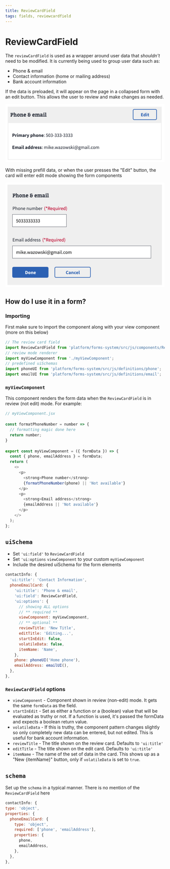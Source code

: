 ```yaml
---
title: ReviewCardField
tags: fields, reviewcardfield
---
```


# ReviewCardField

The `reviewCardField` is used as a wrapper around user data that _shouldn't_ need to be modified. It is currently being used to group user data such as:

- Phone & email
- Contact information (home or mailing address)
- Bank account information

If the data is preloaded, it will appear on the page in a collapsed form with an edit button. This allows the user to review and make changes as needed.

![](../../images/forms/reviewcardfield-collapsed.png)

With missing prefill data, or when the user presses the "Edit" button, the card will enter edit mode showing the form components

![](../../images/forms/reviewcardfield-edit.png)



## How do I use it in a form?


### Importing

First make sure to import the component along with your view component (more on this below)

```js
// The review card field
import ReviewCardField from 'platform/forms-system/src/js/components/ReviewCardField';
// review mode renderer
import myViewComponent from './myViewComponent';
// predefined uiSchemas
import phoneUI from 'platform/forms-system/src/js/definitions/phone';
import emailUI from 'platform/forms-system/src/js/definitions/email';
```

### `myViewComponent`

This component renders the form data when the `ReviewCardField` is in review (not edit) mode. For example:

```js
// myViewComponent.jsx

const formatPhoneNumber = number => {
  // formatting magic done here
  return number;
}

export const myViewComponent = ({ formData }) => {
  const { phone, emailAddress } = formData;
  return (
    <>
      <p>
        <strong>Phone number</strong>
        {formatPhoneNumber(phone) || 'Not available'}
      </p>
      <p>
        <strong>Email address</strong>
        {emailAddress || 'Not available'}
      </p>
    </>
  );
};
```

## `uiSchema`

- Set `'ui:field'` to `ReviewCardField`
- Set `'ui:options` `viewComponent` to your custom `myViewComponent`
- Include the desired uiSchema for the form elements

```js
contactInfo: {
  'ui:title': 'Contact Information',
  phoneEmailCard: {
    'ui:title': 'Phone & email',
    'ui:field': ReviewCardField,
    'ui:options': {
      // showing ALL options
      // ** required **
      viewComponent: myViewComponent,
      // ** optional **
      reviewTitle: 'New Title',
      editTitle: 'Editing...',
      startInEdit: false,
      volatileData: false,
      itemName: 'Name',
    },
    phone: phoneUI('Home phone'),
    emailAddress: emailUI(),
  },
},
```

### `ReviewCardField` options

- `viewComponent` - Component shown in review (non-edit) mode. It gets the same `formData` as the field.
- `startInEdit` - Set as either a function or a (boolean) value that will be evaluated as truthy or not. If a function is used, it's passed the formData and expects a boolean return value.
- `volatileData` - If this is truthy, the component pattern changes slightly so only completely new data can be entered, but not edited. This is useful for bank account information.
- `reviewTitle` - The title shown on the review card. Defaults to `'ui:title'`
- `editTitle` - The title shown on the edit card. Defaults to `'ui:title'`
- `itemName` - The name of the set of data in the card. This shows up as a "New {itemName}" button, only if `volatileData` is set to `true`.

## `schema`

Set up the `schema` in a typical manner. There is no mention of the `ReviewCardField` here

```js
contactInfo: {
type: 'object',
properties: {
  phoneEmailCard: {
    type: 'object',
    required: ['phone', 'emailAddress'],
    properties: {
      phone,
      emailAddress,
    },
  },
},
```
